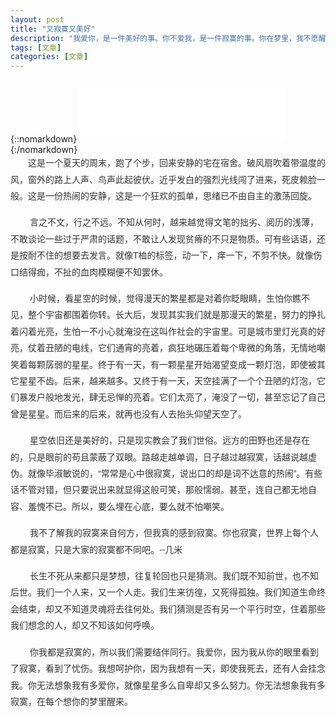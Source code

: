 ```yaml
---
layout: post
title: "又寂寞又美好"
description: "我爱你，是一件美好的事。你不爱我，是一件寂寞的事。你在梦里，我不愿醒来，是一件又寂寞又美好的事。"
tags: [文章]
categories: [文章]
---
```


<figure class="center">
	<a href="http://www.lezic.com/images/文章/又寂寞又美好/1.jpg"><img src="http://www.lezic.com/images/文章/又寂寞又美好/1.jpg" alt=""></a>
</figure>
{::nomarkdown}
<iframe frameborder="no" border="0" marginwidth="0" marginheight="0" width=330 height=86 src="//music.163.com/outchain/player?type=2&id=540968&auto=1&height=66"></iframe>
{:/nomarkdown}

<p style="margin-top: 0px; margin-bottom: 16px; padding: 0px; color: rgb(51, 51, 51); font-family: Arial, &quot;Microsoft YaHei&quot;; line-height: 26.4px; white-space: normal; widows: 1; text-indent: 2em;">
    这是一个夏天的周末，跑了个步，回来安静的宅在宿舍。破风扇吹着带温度的风，窗外的路上人声、鸟声此起彼伏。近乎发白的强烈光线闯了进来，死皮赖脸一般。这是一份热闹的安静，这是一个狂欢的孤单，思绪已不由自主的激荡回旋。<br/>
</p>
<p style="margin-top: 0px; margin-bottom: 16px; padding: 0px; color: rgb(51, 51, 51); font-family: Arial, &quot;Microsoft YaHei&quot;; line-height: 26.4px; white-space: normal; widows: 1;">
    &nbsp;&nbsp;&nbsp;&nbsp;&nbsp;&nbsp;&nbsp;&nbsp;言之不文，行之不远。不知从何时，越来越觉得文笔的拙劣、阅历的浅薄，不敢谈论一些过于严肃的话题，不敢让人发现贫瘠的不只是物质。可有些话语，还是按耐不住的想要去发言。就像T桖的标签，动一下，痒一下，不剪不快。就像伤口结得痂，不扯的血肉模糊便不知罢休。
</p>
<p style="margin-top: 0px; margin-bottom: 16px; padding: 0px; color: rgb(51, 51, 51); font-family: Arial, &quot;Microsoft YaHei&quot;; line-height: 26.4px; white-space: normal; widows: 1;">
    &nbsp;&nbsp;&nbsp;&nbsp;&nbsp;&nbsp;&nbsp;&nbsp;小时候，看星空的时候，觉得漫天的繁星都是对着你眨眼睛，生怕你瞧不见，整个宇宙都围着你转。长大后，发现其实我们就是那漫天的繁星，努力的挣扎着闪着光亮，生怕一不小心就淹没在这叫作社会的宇宙里。可是城市里灯光真的好亮，仗着丑陋的电线，它们通宵的亮着，疯狂地碾压着每个卑微的角落，无情地嘲笑着每颗孱弱的星星。终于有一天，有一颗星星开始渴望变成一颗灯泡，即使被其它星星不齿。后来，越来越多。又终于有一天，天空挂满了一个个丑陋的灯泡，它们暴发户般地发光，肆无忌惮的亮着。它们太亮了，淹没了一切，甚至忘记了自己曾是星星。而后来的后来，就再也没有人去抬头仰望天空了。
</p>
<p style="margin-top: 0px; margin-bottom: 16px; padding: 0px; color: rgb(51, 51, 51); font-family: Arial, &quot;Microsoft YaHei&quot;; line-height: 26.4px; white-space: normal; widows: 1;">
    &nbsp;&nbsp;&nbsp;&nbsp;&nbsp; &nbsp; 星空依旧还是美好的，只是现实教会了我们世俗。远方的田野也还是存在的，只是眼前的苟且蒙蔽了双眼。路越走越单调，日子越过越寂寞，话越说越虚伪。就像毕淑敏说的，“常常是心中很寂寞，说出口的却是词不达意的热闹”。有些话不管对错，但只要说出来就显得这般可笑，那般懦弱。甚至，连自己都无地自容、羞愧不已。所以，要么埋在心底，要么就不怕嘲笑。<br/>
</p>
<p style="margin-top: 0px; margin-bottom: 16px; padding: 0px; color: rgb(51, 51, 51); font-family: Arial, &quot;Microsoft YaHei&quot;; line-height: 26.4px; white-space: normal; widows: 1;">
    &nbsp; &nbsp; &nbsp; &nbsp; 我不了解我的寂寞来自何方，但我真的感到寂寞。你也寂寞，世界上每个人都是寂寞，只是大家的寂寞都不同吧。--几米<br/>
</p>
<p style="margin-top: 0px; margin-bottom: 16px; padding: 0px; color: rgb(51, 51, 51); font-family: Arial, &quot;Microsoft YaHei&quot;; line-height: 26.4px; white-space: normal; widows: 1;">
    &nbsp;&nbsp;&nbsp;&nbsp;&nbsp; &nbsp; 长生不死从来都只是梦想，往复轮回也只是猜测。我们既不知前世，也不知后世。我们一个人来，又一个人走。我们生来彷徨，又死得孤独。我们知道生命终会结束，却又不知道灵魂将去往何处。我们猜测是否有另一个平行时空，住着那些我们想念的人，却又不知该如何呼唤。&nbsp; &nbsp;&nbsp;&nbsp; &nbsp;&nbsp;
</p>
<p style="margin-top: 0px; margin-bottom: 16px; padding: 0px; color: rgb(51, 51, 51); font-family: Arial, &quot;Microsoft YaHei&quot;; line-height: 26.4px; white-space: normal; widows: 1;">
    &nbsp; &nbsp; &nbsp;&nbsp;&nbsp;&nbsp;你我都是寂寞的，所以我们需要结伴同行。我爱你，因为我从你的眼里看到了寂寞，看到了忧伤。我想呵护你，因为我想有一天，即使我死去，还有人会挂念我。你无法想象我有多爱你，就像星星多么自卑却又多么努力。你无法想象我有多寂寞，在每个想你的梦里醒来。
</p>
<p>
    <br/>
</p>
